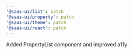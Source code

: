 ```yaml
---
'@saas-ui/list': patch
'@saas-ui/property': patch
'@saas-ui/theme': patch
'@saas-ui/react': patch
---
```


Added PropertyList component and improved a11y
